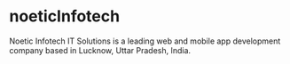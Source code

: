 # noeticInfotech
Noetic Infotech IT Solutions is a leading web and mobile app development company based in Lucknow, Uttar Pradesh, India.
